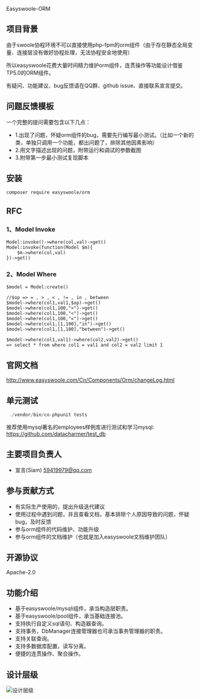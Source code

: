 Easyswoole-ORM

## 项目背景

由于swoole协程环境不可以直接使用php-fpm的orm组件（由于存在静态全局变量、连接层没有做好协程处理，无法协程安全地使用）

所以easyswoole花费大量时间精力维护orm组件，连贯操作等功能设计借鉴TP5.0的ORM组件。

有疑问、功能建议、bug反馈请在QQ群、github issue、直接联系宣言提交。

## 问题反馈模板

一个完整的提问需要包含以下几点：

- 1.出现了问题，怀疑orm组件的bug，需要先行编写最小测试。（比如一个新的类，单独只调用一个功能，都出问题了，排除其他因素影响）
- 2.用文字描述出现的问题，附带运行和调试的参数截图
- 3.附带第一步最小测试复现脚本

## 安装

```
composer require easyswoole/orm
```

## RFC
### 1、Model Invoke
```
Model:invoke()->where(col,val)->get()
Model:invoke(function(Model $m){
    $m->where(col,val)
})->get()
```

### 2、Model Where
```
$model = Model:create()

//$op => = , > , < , != , in , between
$model->where(col1,val1,$op)->get()
$model->where(col1,100,">")->get()
$model->where(col1,100,"<")->get()
$model->where(col1,100,"=")->get()
$model->where(col1,[1,100],"in")->get()
$model->where(col1,[1,100],"between")->get()

$model->where(col1,val1)->where(col2,val2)->get()
=> select * from where col1 = val1 and col2 = val2 limit 1

```

## 官网文档

http://www.easyswoole.com/Cn/Components/Orm/changeLog.html

## 单元测试

```php
 ./vendor/bin/co-phpunit tests
```

推荐使用mysql著名的employees样例库进行测试和学习mysql: https://github.com/datacharmer/test_db

## 主要项目负责人

- 宣言(Siam) 59419979@qq.com

## 参与贡献方式

- 有实际生产使用的，提出升级迭代建议
- 使用过程中遇到问题，并且查看文档，基本排除个人原因导致的问题，怀疑bug，及时反馈
- 参与orm组件的代码维护、功能升级
- 参与orm组件的文档维护（也就是加入easyswoole文档维护团队）

## 开源协议

Apache-2.0

## 功能介绍
 
- 基于easyswoole/mysqli组件，承当构造层职责。
- 基于easyswoole/pool组件，承当基础连接池。
- 支持执行自定义sql语句、构造器查询。
- 支持事务，DbManager连接管理器也可承当事务管理器的职责。
- 支持关联查询。
- 支持多数据库配置，读写分离。
- 便捷的连贯操作、聚合操作。

## 设计层级

![设计层级](http://www.easyswoole.com/Images/Orm/%E8%AE%BE%E8%AE%A1%E5%B1%82%E7%BA%A7.svg)